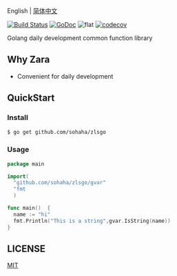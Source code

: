 English | [简体中文](./README.ZH.md)

[![Build Status](https://www.travis-ci.org/sohaha/zlsgo.svg?branch=master)](https://www.travis-ci.org/sohaha/zlsgo)
[![GoDoc](https://godoc.org/github.com/sohaha/zlsgo?status.svg)](https://godoc.org/github.com/sohaha/zlsgo)
![flat](https://img.shields.io/github/languages/top/sohaha/zlsgo.svg?style=flat)
[![codecov](https://codecov.io/gh/sohaha/zlsgo/branch/master/graph/badge.svg)](https://codecov.io/gh/sohaha/zlsgo)

Golang daily development common function library

## Why Zara

- Convenient for daily development

## QuickStart

### Install

```bash
$ go get github.com/sohaha/zlsgo
```

### Usage

```go
package main

import(
  "github.com/sohaha/zlsgo/gvar"
  "fmt
  )

func main()  {
  name := "hi"
  fmt.Println("This is a string",gvar.IsString(name))
}
```

## LICENSE

[MIT](LICENSE)
